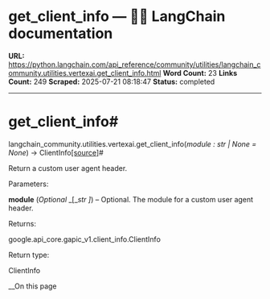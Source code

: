 # get_client_info — 🦜🔗 LangChain  documentation

**URL:** https://python.langchain.com/api_reference/community/utilities/langchain_community.utilities.vertexai.get_client_info.html
**Word Count:** 23
**Links Count:** 249
**Scraped:** 2025-07-21 08:18:47
**Status:** completed

---

# get\_client\_info\#

langchain\_community.utilities.vertexai.get\_client\_info\(_module : str | None = None_\) → ClientInfo[\[source\]](https://python.langchain.com/api_reference/_modules/langchain_community/utilities/vertexai.html#get_client_info)\#     

Return a custom user agent header.

Parameters:     

**module** \(_Optional_ _\[__str_ _\]_\) – Optional. The module for a custom user agent header.

Returns:     

google.api\_core.gapic\_v1.client\_info.ClientInfo

Return type:     

ClientInfo

__On this page
